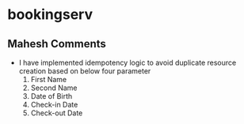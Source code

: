 # bookingserv


## Mahesh Comments
- I have implemented idempotency logic to avoid duplicate resource creation based on below four parameter
  1. First Name 
  2. Second Name 
  3. Date of Birth
  4. Check-in Date
  5. Check-out Date

